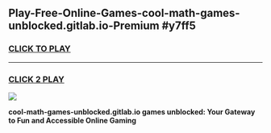 
## Play-Free-Online-Games-cool-math-games-unblocked.gitlab.io-Premium #y7ff5
<h3>
<a href="https://premium.freeplayer.one?title=cool-math-games-unblocked.gitlab.io&ref=8M">CLICK TO PLAY</a></h3>
<hr>

<h3>
<a href="https://premium.freeplayer.one?title=cool-math-games-unblocked.gitlab.io&ref=8M">CLICK 2 PLAY</a>
  
</h3>

<a href="https://premium.freeplayer.one?title=cool-math-games-unblocked.gitlab.io&ref=8M"><img src="https://clearcache.store/games.png"></a>


**cool-math-games-unblocked.gitlab.io games unblocked: Your Gateway to Fun and Accessible Online Gaming**
